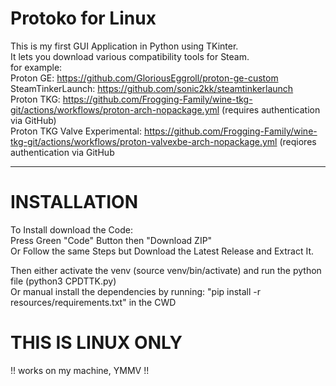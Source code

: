 # Protoko for Linux
This is my first GUI Application in Python using TKinter.  
It lets you download various compatibility tools for Steam.  
for example:  
Proton GE: https://github.com/GloriousEggroll/proton-ge-custom  
SteamTinkerLaunch: https://github.com/sonic2kk/steamtinkerlaunch  
Proton TKG: https://github.com/Frogging-Family/wine-tkg-git/actions/workflows/proton-arch-nopackage.yml (requires authentication via GitHub)  
Proton TKG Valve Experimental: https://github.com/Frogging-Family/wine-tkg-git/actions/workflows/proton-valvexbe-arch-nopackage.yml (reqiores authentication via GitHub  
  
_________________________________________________________________________________________________________________________________________________________________________

# INSTALLATION
To Install download the Code:  
Press Green "Code" Button then "Download ZIP"  
Or Follow the same Steps but Download the Latest Release and Extract It.  

Then either activate the venv (source venv/bin/activate) and run the python file (python3 CPDTTK.py)  
Or manual install the dependencies by running: "pip install -r resources/requirements.txt" in the CWD

# THIS IS LINUX ONLY  
!! works on my machine, YMMV !!


